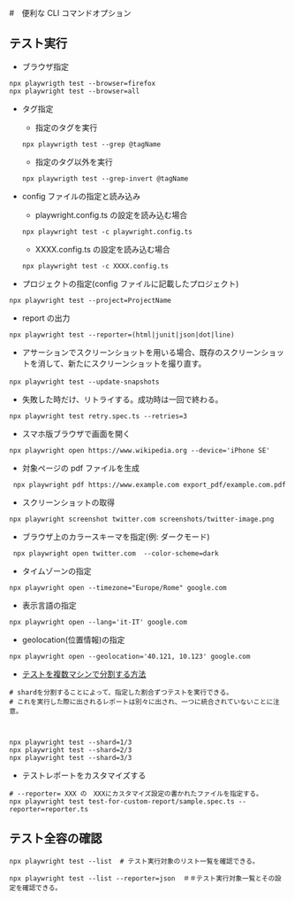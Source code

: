 #　便利な CLI コマンドオプション

## テスト実行

- ブラウザ指定

```
npx playwrigth test --browser=firefox
npx playwright test --browser=all
```

- タグ指定

  - 指定のタグを実行

  ```
  npx playwrigth test --grep @tagName
  ```

  - 指定のタグ以外を実行

  ```
  npx playwrigth test --grep-invert @tagName
  ```

- config ファイルの指定と読み込み

  - playwright.config.ts の設定を読み込む場合

  ```
  npx playwright test -c playwright.config.ts
  ```

  - XXXX.config.ts の設定を読み込む場合

  ```
  npx playwright test -c XXXX.config.ts
  ```

- プロジェクトの指定(config ファイルに記載したプロジェクト)

```
npx playwright test --project=ProjectName
```

- report の出力

```
npx playwright test --reporter=(html|junit|json|dot|line)
```

- アサーションでスクリーンショットを用いる場合、既存のスクリーンショットを消して、新たにスクリーンショットを撮り直す。

```
npx playwright test --update-snapshots　
```

- 失敗した時だけ、リトライする。成功時は一回で終わる。

```
npx playwright test retry.spec.ts --retries=3
```

- スマホ版ブラウザで画面を開く

```
npx playwright open https://www.wikipedia.org --device='iPhone SE'
```

- 対象ページの pdf ファイルを生成

```
 npx playwright pdf https://www.example.com export_pdf/example.com.pdf
```

- スクリーンショットの取得

```
npx playwright screenshot twitter.com screenshots/twitter-image.png
```

- ブラウザ上のカラースキーマを指定(例: ダークモード)

```
 npx playwright open twitter.com  --color-scheme=dark
```

- タイムゾーンの指定

```
npx playwright open --timezone="Europe/Rome" google.com
```

- 表示言語の指定

```
npx playwright open --lang='it-IT' google.com
```

- geolocation(位置情報)の指定

```
npx playwright open --geolocation='40.121, 10.123' google.com
```

- [テストを複数マシンで分割する方法](https://playwright.dev/docs/test-parallel#shard-tests-between-multiple-machines)

```
# shardを分割することによって、指定した割合ずつテストを実行できる。
# これを実行した際に出されるレポートは別々に出され、一つに統合されていないことに注意。



npx playwright test --shard=1/3
npx playwright test --shard=2/3
npx playwright test --shard=3/3
```

- テストレポートをカスタマイズする
```
# --reporter= XXX の　XXXにカスタマイズ設定の書かれたファイルを指定する。
npx playwright test test-for-custom-report/sample.spec.ts --reporter=reporter.ts 
```

## テスト全容の確認

```
npx playwright test --list  # テスト実行対象のリスト一覧を確認できる。
```

```
npx playwright test --list --reporter=json  ＃＃テスト実行対象一覧とその設定を確認できる。
```

